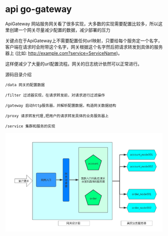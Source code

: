 # **api go-gateway**

ApiGateway 网站服务网关看了很多实现，大多数的实现需要配置比较多，所以这里创建一个网关尽量减少配置的数据，减少部署的压力

关键点在于ApiGateway上不需要配置任何url映射，只要给每个服务定一个名字，客户端在请求时会附带这个名字，网关根据这个名字然后把请求转发到具体的服务器上
(比如: http://example.com?service=ServiceName)。

这样便减少了大量的url配置流程。网关的日志统计依然可以正常进行。


源码目录介绍
    
    /data 网关的配置数据
    
    /filter 过滤器实现，在请求转发前，对请求进行过滤操作
    
    /gateway 启动http服务器，并解析配置数据，构造网关数据结构
    
    /proxy 请求转发代理,把用户的请求转发具体的业务服务器上
    
    /service 集群和服务的实现

![api](imgs/api_gateway.png)